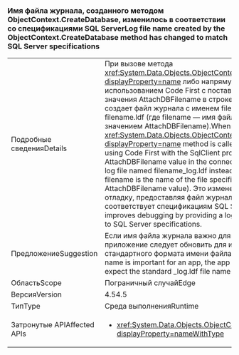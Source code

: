 ### <a name="log-file-name-created-by-the-objectcontextcreatedatabase-method-has-changed-to-match-sql-server-specifications"></a><span data-ttu-id="545c7-101">Имя файла журнала, созданного методом ObjectContext.CreateDatabase, изменилось в соответствии со спецификациями SQL Server</span><span class="sxs-lookup"><span data-stu-id="545c7-101">Log file name created by the ObjectContext.CreateDatabase method has changed to match SQL Server specifications</span></span>

|   |   |
|---|---|
|<span data-ttu-id="545c7-102">Подробные сведения</span><span class="sxs-lookup"><span data-stu-id="545c7-102">Details</span></span>|<span data-ttu-id="545c7-103">При вызове метода <xref:System.Data.Objects.ObjectContext.CreateDatabase?displayProperty=name> либо напрямую, либо с использованием Code First с поставщиком SqlClient и значения AttachDBFilename в строке подключения он создает файл журнала с именем filename_log.ldf вместо filename.ldf (где filename — имя файла, заданное значением AttachDBFilename).</span><span class="sxs-lookup"><span data-stu-id="545c7-103">When the <xref:System.Data.Objects.ObjectContext.CreateDatabase?displayProperty=name> method is called either directly or by using Code First with the SqlClient provider and an AttachDBFilename value in the connection string, it creates a log file named filename_log.ldf instead of filename.ldf (where filename is the name of the file specified by the AttachDBFilename value).</span></span> <span data-ttu-id="545c7-104">Это изменение улучшает отладку, предоставляя файл журнала, имя которого соответствует спецификациям SQL Server.</span><span class="sxs-lookup"><span data-stu-id="545c7-104">This change improves debugging by providing a log file named according to SQL Server specifications.</span></span>|
|<span data-ttu-id="545c7-105">Предложение</span><span class="sxs-lookup"><span data-stu-id="545c7-105">Suggestion</span></span>|<span data-ttu-id="545c7-106">Если имя файла журнала важно для приложения, приложение следует обновить для использования стандартного формата имени файла _log.ldf.</span><span class="sxs-lookup"><span data-stu-id="545c7-106">If the log file name is important for an app, the app should be updated to expect the standard _log.ldf file name format.</span></span>|
|<span data-ttu-id="545c7-107">Область</span><span class="sxs-lookup"><span data-stu-id="545c7-107">Scope</span></span>|<span data-ttu-id="545c7-108">Пограничный случай</span><span class="sxs-lookup"><span data-stu-id="545c7-108">Edge</span></span>|
|<span data-ttu-id="545c7-109">Версия</span><span class="sxs-lookup"><span data-stu-id="545c7-109">Version</span></span>|<span data-ttu-id="545c7-110">4.5</span><span class="sxs-lookup"><span data-stu-id="545c7-110">4.5</span></span>|
|<span data-ttu-id="545c7-111">Тип</span><span class="sxs-lookup"><span data-stu-id="545c7-111">Type</span></span>|<span data-ttu-id="545c7-112">Среда выполнения</span><span class="sxs-lookup"><span data-stu-id="545c7-112">Runtime</span></span>|
|<span data-ttu-id="545c7-113">Затронутые API</span><span class="sxs-lookup"><span data-stu-id="545c7-113">Affected APIs</span></span>|<ul><li><xref:System.Data.Objects.ObjectContext.CreateDatabase?displayProperty=nameWithType></li></ul>|


